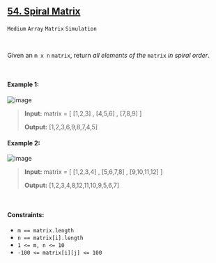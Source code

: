 ## [54. Spiral Matrix](https://leetcode.com/problems/spiral-matrix)

<code>Medium</code> <code>Array</code> <code>Matrix</code> <code>Simulation</code>

<br>

Given an <code>m x n</code> <code>matrix</code>, return *all elements of the* <code>matrix</code> *in spiral order*.

<br>

#### Example 1:

![image](https://github.com/LucasGPrudente/leetcode-problems/assets/165199182/fe6e1549-be19-4539-bfbb-04f039f29d0c)

> __Input:__ matrix = [ [1,2,3] , [4,5,6] , [7,8,9] ]
> 
> __Output:__ [1,2,3,6,9,8,7,4,5]  

#### Example 2:

![image](https://github.com/LucasGPrudente/leetcode-problems/assets/165199182/6e4b4f0a-4250-4127-b1b3-94b966a3e216)

> __Input:__ matrix = [ [1,2,3,4] , [5,6,7,8] , [9,10,11,12] ]
> 
> __Output:__ [1,2,3,4,8,12,11,10,9,5,6,7]  
 
<br>

#### Constraints:

- <code>m == matrix.length</code>
- <code>n == matrix[i].length</code>
- <code>1 <= m, n <= 10</code>
- <code>-100 <= matrix[i][j] <= 100</code>
